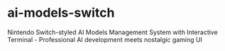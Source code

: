# ai-models-switch
Nintendo Switch-styled AI Models Management System with Interactive Terminal - Professional AI development meets nostalgic gaming UI
